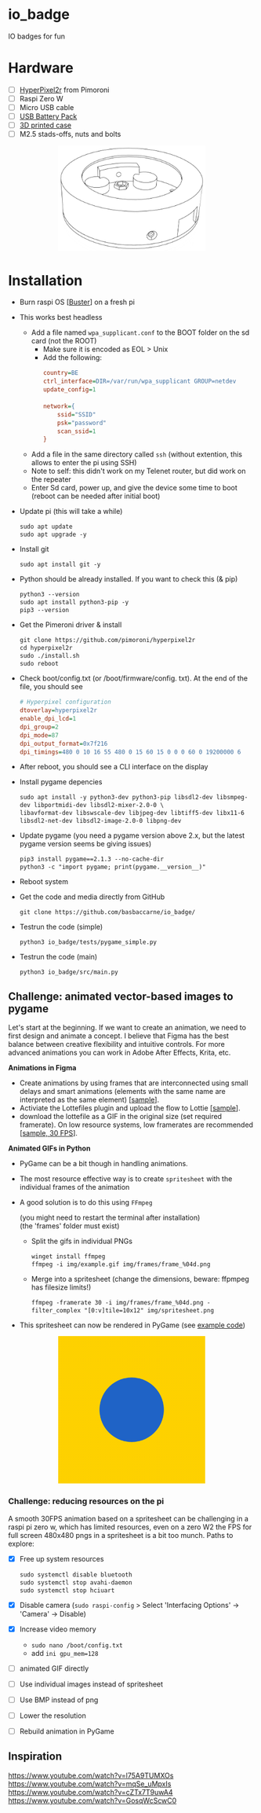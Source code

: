 # io_badge
IO badges for fun

# Hardware
- [ ] [HyperPixel2r](https://www.elektor.com/hyperpixel-2-1-round-hi-res-display-for-raspberry-pi) from Pimoroni
- [ ] Raspi Zero W
- [ ] Micro USB cable
- [ ] [USB Battery Pack](https://voltaicsystems.com/v25/)
- [ ] [3D printed case](https://a360.co/3FlakQw)
- [ ] M2.5 stads-offs, nuts and bolts

<div align="center">  
 <img src="img/cad_design.png" width="300"> 
</div>

# Installation
* Burn raspi OS [[Buster](https://downloads.raspberrypi.com/raspios_lite_armhf/images/raspios_lite_armhf-2021-05-28/)] on a fresh pi
* This works best headless
    * Add a file named ```wpa_supplicant.conf``` to the BOOT folder on the sd card (not the ROOT)
        * Make sure it is encoded as EOL > Unix
        * Add the following:
            ```ini
            country=BE
            ctrl_interface=DIR=/var/run/wpa_supplicant GROUP=netdev
            update_config=1

            network={
                ssid="SSID"
                psk="password"
                scan_ssid=1
            }
            ```
    * Add a file in the same directory called ```ssh``` (without extention, this allows to enter the pi using SSH)
    * Note to self: this didn't work on my Telenet router, but did work on the repeater
    * Enter Sd card, power up, and give the device some time to boot (reboot can be needed after initial boot)

* Update pi (this will take a while)
    ```console
    sudo apt update
    sudo apt upgrade -y
    ```
* Install git
    ```console
    sudo apt install git -y
    ```
* Python should be already installed. If you want to check this (& pip)
    ```console
    python3 --version
    sudo apt install python3-pip -y
    pip3 --version
    ```
* Get the Pimeroni driver & install
    ```console
    git clone https://github.com/pimoroni/hyperpixel2r
    cd hyperpixel2r
    sudo ./install.sh
    sudo reboot
    ```
* Check boot/config.txt (or /boot/firmware/config. txt). At the end of the file, you should see
    ```ini
    # Hyperpixel configuration
    dtoverlay=hyperpixel2r
    enable_dpi_lcd=1
    dpi_group=2
    dpi_mode=87
    dpi_output_format=0x7f216
    dpi_timings=480 0 10 16 55 480 0 15 60 15 0 0 0 60 0 19200000 6
    ```
* After reboot, you should see a CLI interface on the display

* Install pygame depencies
    ```console
    sudo apt install -y python3-dev python3-pip libsdl2-dev libsmpeg-dev libportmidi-dev libsdl2-mixer-2.0-0 \
    libavformat-dev libswscale-dev libjpeg-dev libtiff5-dev libx11-6 libsdl2-net-dev libsdl2-image-2.0-0 libpng-dev
    ```
* Update pygame (you need a pygame version above 2.x, but the latest pygame version seems be giving issues)   
    ```console
    pip3 install pygame==2.1.3 --no-cache-dir
    python3 -c "import pygame; print(pygame.__version__)"
    ```
* Reboot system
* Get the code and media directly from GitHub
    ```console
    git clone https://github.com/basbaccarne/io_badge/
    ```
* Testrun the code (simple) 
    ```console
    python3 io_badge/tests/pygame_simple.py
    ```

* Testrun the code (main) 
    ```console
    python3 io_badge/src/main.py
    ```

## Challenge: animated vector-based images to pygame
Let's start at the beginning. If we want to create an animation, we need to first design and animate a concept. I believe that Figma has the best balance between creative flexibility and intuitive controls. For more advanced animations you can work in Adobe After Effects, Krita, etc. 

**Animations in Figma**
* Create animations by using frames that are interconnected using small delays and smart animations (elements with the same name are interpreted as the same element) [[sample](https://www.figma.com/design/7HCxisRHbDd5nCdcb7xBon/animation?node-id=0-1&t=ho44WM4fuoWQwnLI-1)].
* Activiate the Lottefiles plugin and upload the flow to Lottie [[sample](https://lottiefiles.com/free-animation/example-ibx1J4zz1J)].
* download the lottefile as a GIF in the original size (set required framerate). On low resource systems, low framerates are recommended [[sample, 30 FPS](/img/example.gif)].

**Animated GIFs in Python**
* PyGame can be a bit though in handling animations.
* The most resource effective way is to create ````spritesheet```` with the individual frames of the animation
* A good solution is to do this using ```FFmpeg```   

    (you might need to restart the terminal after installation)   
    (the 'frames' folder must exist)

    * Split the gifs in individual PNGs

        ```console
        winget install ffmpeg
        ffmpeg -i img/example.gif img/frames/frame_%04d.png
        ```

    * Merge into a spritesheet (change the dimensions, beware: ffpmpeg has filesize limits!)
        ```console
        ffmpeg -framerate 30 -i img/frames/frame_%04d.png -filter_complex "[0:v]tile=10x12" img/spritesheet.png
        ```
* This spritesheet can now be rendered in PyGame (see [example code](tests/pygame_gif.py))


<div align="center">  
 <img src="img/example.gif" width="300"> 
</div>

### Challenge: reducing resources on the pi
A smooth 30FPS animation based on a spritesheet can be challenging in a raspi pi zero w, which has limited resources, even on a zero W2 the FPS for full screen 480x480 pngs in a spritesheet is a bit too munch. Paths to explore:
- [x] Free up system resources
    ```console
    sudo systemctl disable bluetooth
    sudo systemctl stop avahi-daemon
    sudo systemctl stop hciuart
    ```
- [x] Disable camera (```sudo raspi-config``` > Select 'Interfacing Options' -> 'Camera' -> Disable)
- [x] Increase video memory
    * ```sudo nano /boot/config.txt```
    * add ```ini gpu_mem=128```

- [ ] animated GIF directly
- [ ] Use individual images instead of spritesheet
- [ ] Use BMP instead of png
- [ ] Lower the resolution
- [ ] Rebuild animation in PyGame


## Inspiration

https://www.youtube.com/watch?v=l75A9TUMXOs   
https://www.youtube.com/watch?v=mqSe_uMpxIs   
https://www.youtube.com/watch?v=cZTx7T9uwA4   
https://www.youtube.com/watch?v=GosqWcScwC0
